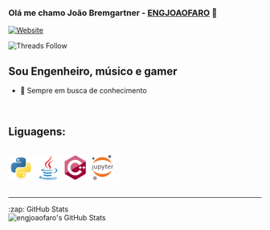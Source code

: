 ### Olá me chamo João Bremgartner - [ENGJOAOFARO][website] 👋
[![Website](https://img.shields.io/website?label=joaofaro.eng.br&style=for-the-badge&url=https%3A%2F%2Fjoaofaro.eng.br)](https://joaofaro.eng.br)

![Threads Follow](https://img.shields.io/twitter/follow/joaobremgartner
)


## Sou Engenheiro, músico e gamer

- 🌱 Sempre em busca de conhecimento

<br />

## Liguagens:
<br/>
<span>
<img align="justify" src="images/python-original.svg" alt="python" width="50"/>
</span>
<span>
<img align="justify" src="images/java-original.svg" alt="java" width="50"/>
</span>
<span>
<img align="justify" src="images/cplusplus-original.svg" alt="cplus" width="50"/>
</span>
<span>
<img align="justify" src="images/jupyter.svg" alt="cplus" width="50"/>
</span>
<br />
<br />


---

<summary>:zap: GitHub Stats</summary>
  <img align="left" alt="engjoaofaro's GitHub Stats" src="https://github-readme-stats.vercel.app/api?username=engjoaofaro&show_icons=true&hide_border=true&theme=radical" />

[website]: https://joaofaro.eng.br
